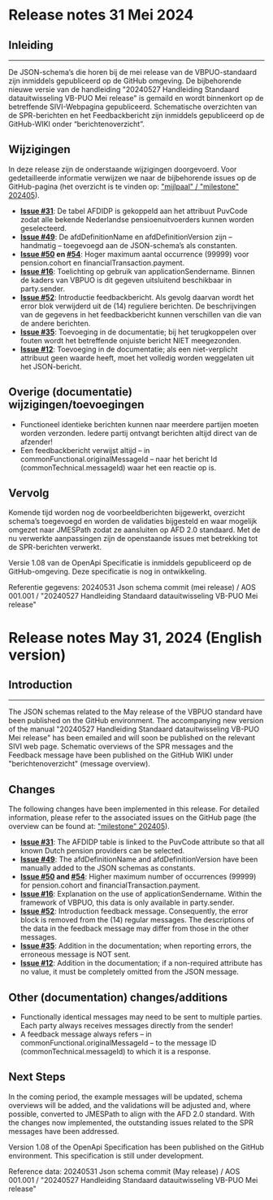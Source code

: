 # Release notes 31 Mei 2024 

## Inleiding
--------------

De JSON-schema’s die horen bij de mei release van de VBPUO-standaard zijn inmiddels gepubliceerd op de GitHub omgeving. De bijbehorende nieuwe versie van de handleiding "20240527 Handleiding Standaard datauitwisseling VB-PUO Mei release" is gemaild en wordt binnenkort op de betreffende SIVI-Webpagina gepubliceerd. Schematische overzichten van de SPR-berichten en het Feedbackbericht zijn inmiddels gepubliceerd op de GitHub-WIKI onder “berichtenoverzicht”.

## Wijzigingen

In deze release zijn de onderstaande wijzigingen doorgevoerd. Voor gedetailleerde informatie verwijzen we naar de bijbehorende issues op de GitHub-pagina (het overzicht is te vinden op: ["mijlpaal" / "milestone" 202405](https://github.com/org/repo/milestone/202405)).

- **[Issue #31](https://github.com/org/repo/issues/31)**: De tabel AFDIDP is gekoppeld aan het attribuut PuvCode zodat alle bekende Nederlandse pensioenuitvoerders kunnen worden geselecteerd.
- **[Issue #49](https://github.com/org/repo/issues/49)**: De afdDefinitionName en afdDefinitionVersion zijn – handmatig – toegevoegd aan de JSON-schema’s als constanten.
- **[Issue #50](https://github.com/org/repo/issues/50) en [#54](https://github.com/org/repo/issues/54)**: Hoger maximum aantal occurrence (99999) voor pension.cohort en financialTransaction.payment.
- **[Issue #16](https://github.com/org/repo/issues/16)**: Toelichting op gebruik van applicationSendername. Binnen de kaders van VBPUO is dit gegeven uitsluitend beschikbaar in party.sender.
- **[Issue #52](https://github.com/org/repo/issues/52)**: Introductie feedbackbericht. Als gevolg daarvan wordt het error blok verwijderd uit de (14) reguliere berichten. De beschrijvingen van de gegevens in het feedbackbericht kunnen verschillen van die van de andere berichten.
- **[Issue #35](https://github.com/org/repo/issues/35)**: Toevoeging in de documentatie; bij het terugkoppelen over fouten wordt het betreffende onjuiste bericht NIET meegezonden.
- **[Issue #12](https://github.com/org/repo/issues/12)**: Toevoeging in de documentatie; als een niet-verplicht attribuut geen waarde heeft, moet het volledig worden weggelaten uit het JSON-bericht.

## Overige (documentatie) wijzigingen/toevoegingen

- Functioneel identieke berichten kunnen naar meerdere partijen moeten worden verzonden. Iedere partij ontvangt berichten altijd direct van de afzender!
- Een feedbackbericht verwijst altijd – in commonFunctional.originalMessageId – naar het bericht Id (commonTechnical.messageId) waar het een reactie op is.

## Vervolg

Komende tijd worden nog de voorbeeldberichten bijgewerkt, overzicht schema’s toegevoegd en worden de validaties bijgesteld en waar mogelijk omgezet naar JMESPath zodat ze aansluiten op AFD 2.0 standaard. Met de nu verwerkte aanpassingen zijn de openstaande issues met betrekking tot de SPR-berichten verwerkt.

Versie 1.08 van de OpenApi Specificatie is inmiddels gepubliceerd op de GitHub-omgeving. Deze specificatie is nog in ontwikkeling.

Referentie gegevens: 20240531 Json schema commit (mei release) / AOS 001.001 / "20240527 Handleiding Standaard datauitwisseling VB-PUO Mei release"

# Release notes May 31, 2024 (English version)

## Introduction
--------------

The JSON schemas related to the May release of the VBPUO standard have been published on the GitHub environment. The accompanying new version of the manual "20240527 Handleiding Standaard datauitwisseling VB-PUO Mei release" has been emailed and will soon be published on the relevant SIVI web page. Schematic overviews of the SPR messages and the Feedback message have been published on the GitHub WIKI under "berichtenoverzicht" (message overview).

## Changes

The following changes have been implemented in this release. For detailed information, please refer to the associated issues on the GitHub page (the overview can be found at: ["milestone" 202405](https://github.com/org/repo/milestone/202405)).

- **[Issue #31](https://github.com/org/repo/issues/31)**: The AFDIDP table is linked to the PuvCode attribute so that all known Dutch pension providers can be selected.
- **[Issue #49](https://github.com/org/repo/issues/49)**: The afdDefinitionName and afdDefinitionVersion have been manually added to the JSON schemas as constants.
- **[Issue #50](https://github.com/org/repo/issues/50) and [#54](https://github.com/org/repo/issues/54)**: Higher maximum number of occurrences (99999) for pension.cohort and financialTransaction.payment.
- **[Issue #16](https://github.com/org/repo/issues/16)**: Explanation on the use of applicationSendername. Within the framework of VBPUO, this data is only available in party.sender.
- **[Issue #52](https://github.com/org/repo/issues/52)**: Introduction feedback message. Consequently, the error block is removed from the (14) regular messages. The descriptions of the data in the feedback message may differ from those in the other messages.
- **[Issue #35](https://github.com/org/repo/issues/35)**: Addition in the documentation; when reporting errors, the erroneous message is NOT sent.
- **[Issue #12](https://github.com/org/repo/issues/12)**: Addition in the documentation; if a non-required attribute has no value, it must be completely omitted from the JSON message.

## Other (documentation) changes/additions

- Functionally identical messages may need to be sent to multiple parties. Each party always receives messages directly from the sender!
- A feedback message always refers – in commonFunctional.originalMessageId – to the message ID (commonTechnical.messageId) to which it is a response.

## Next Steps

In the coming period, the example messages will be updated, schema overviews will be added, and the validations will be adjusted and, where possible, converted to JMESPath to align with the AFD 2.0 standard. With the changes now implemented, the outstanding issues related to the SPR messages have been addressed.

Version 1.08 of the OpenApi Specification has been published on the GitHub environment. This specification is still under development.

Reference data: 20240531 Json schema commit (May release) / AOS 001.001 / "20240527 Handleiding Standaard datauitwisseling VB-PUO Mei release"
